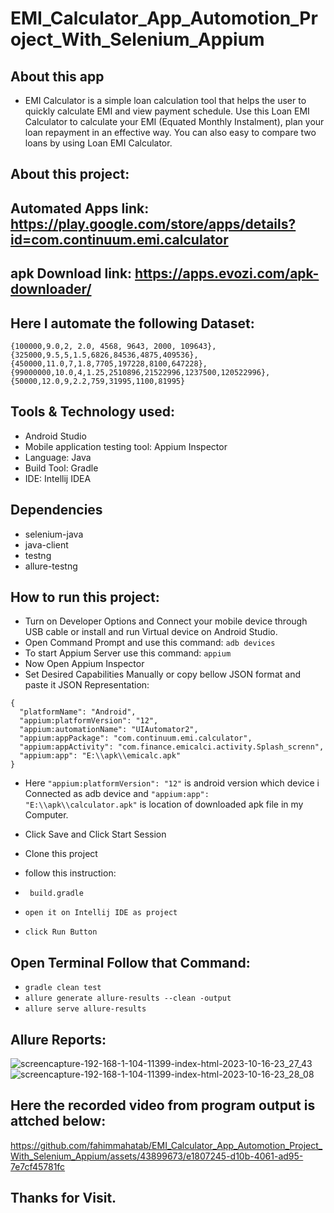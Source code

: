 # EMI_Calculator_App_Automotion_Project_With_Selenium_Appium
## About this app
- EMI Calculator is a simple loan calculation tool that helps the user to quickly calculate EMI and view payment schedule. Use this Loan EMI Calculator to calculate your EMI (Equated Monthly Instalment), plan your loan repayment in an effective way. You can also easy to compare two loans by using Loan EMI Calculator.
## About this project:
## Automated Apps link: https://play.google.com/store/apps/details?id=com.continuum.emi.calculator
## apk Download link: https://apps.evozi.com/apk-downloader/
## Here I automate the following Dataset:
```
{100000,9.0,2, 2.0, 4568, 9643, 2000, 109643},
{325000,9.5,5,1.5,6826,84536,4875,409536},
{450000,11.0,7,1.8,7705,197228,8100,647228},
{99000000,10.0,4,1.25,2510896,21522996,1237500,120522996},
{50000,12.0,9,2.2,759,31995,1100,81995}
```
## Tools & Technology used:
- Android Studio
- Mobile application testing tool: Appium Inspector
- Language: Java
- Build Tool: Gradle
- IDE: Intellij IDEA
 
 ## Dependencies
- selenium-java
- java-client
- testng
- allure-testng

## How to run this project:
- Turn on Developer Options and Connect your mobile device through USB cable or install and run Virtual device on Android Studio.
- Open Command Prompt and use this command: ```adb devices```
- To start Appium Server use this command: ```appium```
- Now Open Appium Inspector
- Set Desired Capabilities Manually or copy bellow JSON format and paste it JSON Representation:
```
{
  "platformName": "Android",
  "appium:platformVersion": "12",
  "appium:automationName": "UIAutomator2",
  "appium:appPackage": "com.continuum.emi.calculator",
  "appium:appActivity": "com.finance.emicalci.activity.Splash_screnn",
  "appium:app": "E:\\apk\\emicalc.apk"
}
```     
- Here ``` "appium:platformVersion": "12" ``` is android version which device i Connected as adb device and ``` "appium:app": "E:\\apk\\calculator.apk" ``` is location of downloaded apk file in my Computer.
- Click Save and Click Start Session
  
- Clone this project
- follow this instruction:
- ```  build.gradle ```
- ``` open it on Intellij IDE as project ```
- ``` click Run Button ```
  
## Open Terminal Follow that Command:
- ``` gradle clean test ```
- ``` allure generate allure-results --clean -output ```
- ``` allure serve allure-results ```
  
## Allure Reports:
![screencapture-192-168-1-104-11399-index-html-2023-10-16-23_27_43](https://github.com/fahimmahatab/EMI_Calculator_App_Automotion_Project_With_Selenium_Appium/assets/43899673/c252d7d6-f577-459b-87ea-e2ee7936e188)
![screencapture-192-168-1-104-11399-index-html-2023-10-16-23_28_08](https://github.com/fahimmahatab/EMI_Calculator_App_Automotion_Project_With_Selenium_Appium/assets/43899673/425565fb-9304-4d25-850b-876b86470678)

## Here the recorded video from program output is attched below:
https://github.com/fahimmahatab/EMI_Calculator_App_Automotion_Project_With_Selenium_Appium/assets/43899673/e1807245-d10b-4061-ad95-7e7cf45781fc

## Thanks for Visit.
